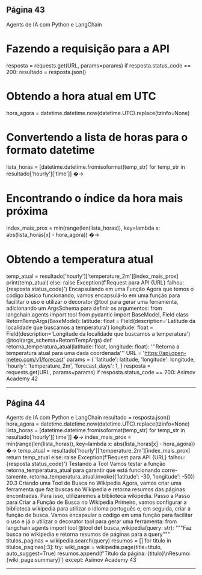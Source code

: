 ## Página 43

Agents de IA com Python e LangChain
# Fazendo a requisição para a API
resposta = requests.get(URL, params=params)
if resposta.status_code == 200:
resultado = resposta.json()
# Obtendo a hora atual em UTC
hora_agora = datetime.datetime.now(datetime.UTC).replace(tzinfo=None)
# Convertendo a lista de horas para o formato datetime
lista_horas = [datetime.datetime.fromisoformat(temp_str) for temp_str in
resultado['hourly']['time']]
�→
# Encontrando o índice da hora mais próxima
index_mais_prox = min(range(len(lista_horas)), key=lambda x: abs(lista_horas[x] -
hora_agora))
�→
# Obtendo a temperatura atual
temp_atual = resultado['hourly']['temperature_2m'][index_mais_prox]
print(temp_atual)
else:
raise Exception(f'Request para API {URL} falhou: {resposta.status_code}')
Encapsulando em uma Função
Agora que temos o código básico funcionando, vamos encapsulá-lo em uma função para facilitar o uso
e utilizar o decorator @tool para gerar uma ferramenta, adicionando um ArgsSchema para definir os
argumentos:
from langchain.agents import tool
from pydantic import BaseModel, Field
class RetornTempArgs(BaseModel):
latitude: float = Field(description='Latitude da localidade que buscamos a temperatura')
longitude: float = Field(description='Longitude da localidade que buscamos a temperatura')
@tool(args_schema=RetornTempArgs)
def retorna_temperatura_atual(latitude: float, longitude: float):
'''Retorna a temperatura atual para uma dada coordenada'''
URL = 'https://api.open-meteo.com/v1/forecast'
params = {
'latitude': latitude,
'longitude': longitude,
'hourly': 'temperature_2m',
'forecast_days': 1,
}
resposta = requests.get(URL, params=params)
if resposta.status_code == 200:
Asimov Academy
42


---
## Página 44

Agents de IA com Python e LangChain
resultado = resposta.json()
hora_agora = datetime.datetime.now(datetime.UTC).replace(tzinfo=None)
lista_horas = [datetime.datetime.fromisoformat(temp_str) for temp_str in
resultado['hourly']['time']]
�→
index_mais_prox = min(range(len(lista_horas)), key=lambda x: abs(lista_horas[x] -
hora_agora))
�→
temp_atual = resultado['hourly']['temperature_2m'][index_mais_prox]
return temp_atual
else:
raise Exception(f'Request para API {URL} falhou: {resposta.status_code}')
Testando a Tool
Vamos testar a função retorna_temperatura_atual para garantir que está funcionando corre-
tamente.
retorna_temperatura_atual.invoke({'latitude': -30, 'longitude': -50})
20.3
Criando uma Tool de Busca no Wikipedia
Agora, vamos criar uma ferramenta que faz buscas no Wikipedia e retorna resumos das páginas
encontradas. Para isso, utilizaremos a biblioteca wikipedia.
Passo a Passo para Criar a Função de Busca no Wikipedia
Primeiro, vamos configurar a biblioteca wikipedia para utilizar o idioma português e, em seguida,
criar a função de busca. Vamos encapsular o código em uma função para facilitar o uso e já o utilizar o
decorator tool para gerar uma ferramenta:
from langchain.agents import tool
@tool
def busca_wikipedia(query: str):
"""Faz busca no wikipedia e retorna resumos de páginas para a query"""
titulos_paginas = wikipedia.search(query)
resumos = []
for titulo in titulos_paginas[:3]:
try:
wiki_page = wikipedia.page(title=titulo, auto_suggest=True)
resumos.append(f'Título da página: {titulo}\nResumo: {wiki_page.summary}')
except:
Asimov Academy
43


---